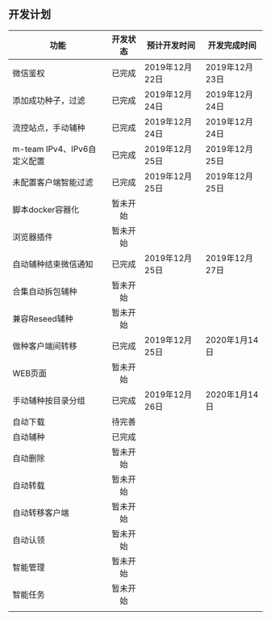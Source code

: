 ## 开发计划
| 功能 | 开发状态 | 预计开发时间 | 开发完成时间 |
| - | :-: | ---- | ---- |
| 微信鉴权 | 已完成 | 2019年12月22日 | 2019年12月23日 |
| 添加成功种子，过滤 | 已完成 | 2019年12月24日 | 2019年12月24日 |
| 流控站点，手动辅种 | 已完成 | 2019年12月24日 | 2019年12月24日 |
| m-team IPv4、IPv6自定义配置 | 已完成 | 2019年12月25日 | 2019年12月25日 |
| 未配置客户端智能过滤 | 已完成 | 2019年12月25日 | 2019年12月25日 |
| 脚本docker容器化 | 暂未开始 |  | |
| 浏览器插件 | 暂未开始 |  | |
| 自动辅种结束微信通知 | 已完成 | 2019年12月25日 | 2019年12月27日 |
| 合集自动拆包辅种 | 暂未开始 |  |  |
| 兼容Reseed辅种 | 暂未开始 |  |  |
| 做种客户端间转移 | 已完成 | 2019年12月25日 | 2020年1月14日 |
| WEB页面 | 暂未开始 |  |  |
| 手动辅种按目录分组 | 已完成 | 2019年12月26日 | 2020年1月14日 |
| 自动下载 | 待完善 |  | |
| 自动辅种 | 已完成 |  | |
| 自动删除 | 暂未开始 |  | |
| 自动转载 | 暂未开始 |  | |
| 自动转移客户端 | 暂未开始 |  | |
| 自动认领 | 暂未开始 |  | |
| 智能管理 | 暂未开始 |  | |
| 智能任务 | 暂未开始 |  | |
|  |  |  | |

